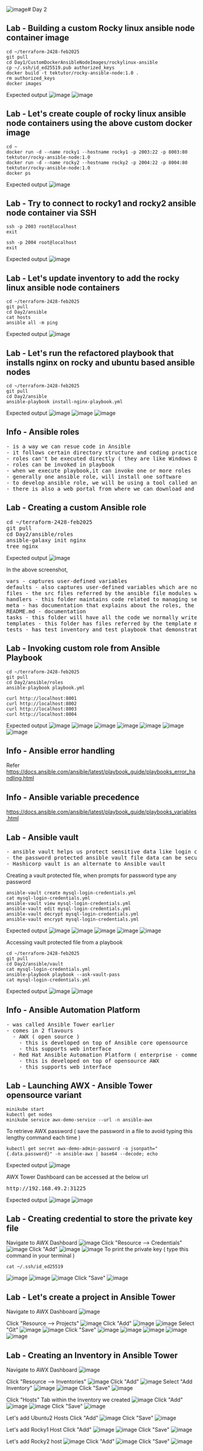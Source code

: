 ![image](https://github.com/user-attachments/assets/cc34584e-07b1-4ce1-80c9-f0fe33a075d9)# Day 2

## Lab - Building a custom Rocky linux ansible node container image
```
cd ~/terraform-2428-feb2025
git pull
cd Day1/CustomDockerAnsibleNodeImages/rockylinux-ansible
cp ~/.ssh/id_ed25519.pub authorized_keys
docker build -t tektutor/rocky-ansible-node:1.0 .
rm authorized_keys
docker images
```

Expected output
![image](https://github.com/user-attachments/assets/d49df2b4-f2bb-4d96-bae4-02fdbdcc9934)
![image](https://github.com/user-attachments/assets/86fa4f59-2ae3-4704-97b9-e95ad59397a4)


## Lab - Let's create couple of rocky linux ansible node containers using the above custom docker image
```
cd ~
docker run -d --name rocky1 --hostname rocky1 -p 2003:22 -p 8003:80 tektutor/rocky-ansible-node:1.0
docker run -d --name rocky2 --hostname rocky2 -p 2004:22 -p 8004:80 tektutor/rocky-ansible-node:1.0
docker ps
```

Expected output
![image](https://github.com/user-attachments/assets/0a769789-5ff5-4f4d-94b5-3e2d5e078c0b)

## Lab - Try to connect to rocky1 and rocky2 ansible node container via SSH
```
ssh -p 2003 root@localhost
exit

ssh -p 2004 root@localhost
exit
```

Expected output
![image](https://github.com/user-attachments/assets/162b811a-aab4-4696-8e0c-85645de10f6d)

## Lab - Let's update inventory to add the rocky linux ansible node containers
```
cd ~/terraform-2428-feb2025
git pull
cd Day2/ansible
cat hosts
ansible all -m ping
```

Expected output
![image](https://github.com/user-attachments/assets/c4c8270a-fc33-4970-9a2f-90f3738e9440)


## Lab - Let's run the refactored playbook that installs nginx on rocky and ubuntu based ansible nodes
```
cd ~/terraform-2428-feb2025
git pull
cd Day2/ansible
ansible-playbook install-nginx-playbook.yml
```

Expected output
![image](https://github.com/user-attachments/assets/b2fa4278-fac6-4317-899f-08e395f3998b)
![image](https://github.com/user-attachments/assets/9e30a343-72a9-44a9-b1b2-7c103e8b6520)
![image](https://github.com/user-attachments/assets/38e748af-754f-415f-9b04-69352d755373)

## Info - Ansible roles
<pre>
- is a way we can resue code in Ansible
- it follows certain directory structure and coding practices
- roles can't be executed directly ( they are like Windows DLL )
- roles can be invoked in playbook
- when we execute playbook,it can invoke one or more roles
- generally one ansible role, will install one software
- to develop ansible role, we will be using a tool called ansible-galaxy
- there is also a web portal from where we can download and use opensource roles written by community
</pre>

## Lab - Creating a custom Ansible role
<pre>
cd ~/terraform-2428-feb2025
git pull
cd Day2/ansible/roles
ansible-galaxy init nginx
tree nginx
</pre>

Expected output
![image](https://github.com/user-attachments/assets/476a7b87-f76b-46d9-8684-7317c0edb87f)

In the above screenshot,
<pre>
vars - captures user-defined variables
defaults - also captures user-defined variables which are normally read-only variables
files - the src files referred by the ansible file modules will be maintained here
handlers - this folder maintains code related to managing services, these tasks will be invoked based on some notifications
meta - has documentation that explains about the roles, the platforms(OS) supported by the roles, author, license under which the role is published
README.md - documentation
tasks - this folder will have all the code we normally write in an ansible playbook
templates - this folder has files referred by the template module
tests - has test inventory and test playbook that demonstrates on how one can invoke custom ansible role
</pre>

## Lab - Invoking custom role from Ansible Playbook
```
cd ~/terraform-2428-feb2025
git pull
cd Day2/ansible/roles
ansible-playbook playbook.yml

curl http://localhost:8001
curl http://localhost:8002
curl http://localhost:8003
curl http://localhost:8004
```

Expected output
![image](https://github.com/user-attachments/assets/c2c07f1c-b7a7-44b0-b540-1696b0398352)
![image](https://github.com/user-attachments/assets/1f3518f5-0ff0-412c-907a-46932949cc0a)
![image](https://github.com/user-attachments/assets/bf06652b-6845-45c3-809e-69538203afbc)
![image](https://github.com/user-attachments/assets/a3ffc956-04b7-47d0-bfbd-8b1ebb42d2c2)
![image](https://github.com/user-attachments/assets/6187c9de-584e-4e1d-bea8-5aba08e3b089)
![image](https://github.com/user-attachments/assets/306f8ed5-f5ac-4f98-8b54-d448d26b283f)
![image](https://github.com/user-attachments/assets/5d0fb005-8dba-48d4-ad10-592579ef46c4)

## Info - Ansible error handling
Refer https://docs.ansible.com/ansible/latest/playbook_guide/playbooks_error_handling.html

## Info - Ansible variable precedence
https://docs.ansible.com/ansible/latest/playbook_guide/playbooks_variables.html

## Lab - Ansible vault
<pre>
- ansible vault helps us protect sensitive data like login credentials, public/private keys, etc by encrypting with a password
- the password protected ansible vault file data can be securely accessed from playbooks
- Hashicorp vault is an alternate to Ansible vault
</pre>

Creating a vault protected file, when prompts for password type any password
```
ansible-vault create mysql-login-credentials.yml
cat mysql-login-credentials.yml
ansible-vault view mysql-login-credentials.yml
ansible-vault edit mysql-login-credentials.yml
ansible-vault decrypt mysql-login-credentials.yml
ansible-vault encrypt mysql-login-credentials.yml
```

Expected output
![image](https://github.com/user-attachments/assets/a0b70c3a-84c3-440d-9063-e7e7be5ea49d)
![image](https://github.com/user-attachments/assets/7692a7b5-f676-4c40-b3c0-ce6724723b5a)
![image](https://github.com/user-attachments/assets/555b6949-3eba-457c-8840-4baa92d425c7)
![image](https://github.com/user-attachments/assets/52a62bca-d116-484a-b303-d123dff9ce9e)
![image](https://github.com/user-attachments/assets/2ceb1285-7e65-4032-be0d-9b2976f2b720)


Accessing vault protected file from a playbook
```
cd ~/terraform-2428-feb2025
git pull
cd Day2/ansible/vault
cat mysql-login-credentials.yml
ansible-playbook playbook --ask-vault-pass
cat mysql-login-credentials.yml
```

Expected output
![image](https://github.com/user-attachments/assets/5655bd9d-f50a-4825-ae4b-b9093c083305)
![image](https://github.com/user-attachments/assets/56190462-a523-43b7-b114-aae0606d68c6)

## Info - Ansible Automation Platform
<pre>
- was called Ansible Tower earlier
- comes in 2 flavours
  - AWX ( open source )
    - this is developed on top of Ansible core opensource
    - this supports web interface
  - Red Hat Ansible Automation Platform ( enterprise - commercial product )
    - this is developed on top of opensource AWX
    - this supports web interface
</pre>

## Lab - Launching AWX - Ansible Tower opensource variant
```
minikube start
kubectl get nodes
minikube service awx-demo-service --url -n ansible-awx
```

To retrieve AWX password ( save the password in a file to avoid typing this lengthy command each time )
```
kubectl get secret awx-demo-admin-password -o jsonpath="{.data.password}" -n ansible-awx | base64 --decode; echo
```

Expected output
![image](https://github.com/user-attachments/assets/148c0187-52a5-40b8-af99-2beaa8391c36)

AWX Tower Dashboard can be accessed at the below url
<pre>
http://192.168.49.2:31225  
</pre>

Expected output
![image](https://github.com/user-attachments/assets/d4f5e833-2a2a-40e8-aee6-242004934de0)
![image](https://github.com/user-attachments/assets/3ab099d8-58b7-4523-a634-35437e289b94)

## Lab - Creating credential to store the private key file
Navigate to AWX Dashboard
![image](https://github.com/user-attachments/assets/3a203648-2d3f-43d1-8597-c3e7d043237b)
Click "Resource --> Credentials"
![image](https://github.com/user-attachments/assets/2b7246c9-4bf7-45d1-94aa-497d5d3c21fe)
Click "Add"
![image](https://github.com/user-attachments/assets/a8631719-e941-4715-80b5-5ed3b7d1ce8d)
![image](https://github.com/user-attachments/assets/cfdca274-081d-4d75-b134-cc873541bcac)
To print the private key ( type this command in your terminal )
```
cat ~/.ssh/id_ed25519
```
![image](https://github.com/user-attachments/assets/cfd87474-634e-46b6-bdfe-c805ad2c3cde)
![image](https://github.com/user-attachments/assets/b8b2646b-ae5a-4189-9692-97d890476896)
![image](https://github.com/user-attachments/assets/186e739f-a9b8-4260-9059-e623c40b4dff)
Click "Save"
![image](https://github.com/user-attachments/assets/a8127662-542c-403e-8917-38abc4631227)

## Lab - Let's create a project in Ansible Tower
Navigate to AWX Dashboard
![image](https://github.com/user-attachments/assets/3a203648-2d3f-43d1-8597-c3e7d043237b)

Click "Resource --> Projects"
![image](https://github.com/user-attachments/assets/e8d12363-73b5-4ad0-ab83-dfa51a15f437)
Click "Add"
![image](https://github.com/user-attachments/assets/4a3fd653-53af-4a76-a113-fa7a3a1ac53d)
![image](https://github.com/user-attachments/assets/111ab649-4f27-4669-81ac-51f81451c234)
Select "Git"
![image](https://github.com/user-attachments/assets/b89b0667-e1aa-43c2-a6ff-d9f6b6a63296)
![image](https://github.com/user-attachments/assets/05db3e4b-4cd2-43e0-8406-67cf779ee202)
Click "Save"
![image](https://github.com/user-attachments/assets/b7c949cb-02e2-42be-85b2-1f9d43a22504)
![image](https://github.com/user-attachments/assets/6489c52b-b7c6-4010-88eb-7f3595d6f28c)
![image](https://github.com/user-attachments/assets/c607344b-bfe8-40db-9b04-6fa92721d6e6)
![image](https://github.com/user-attachments/assets/27ad7838-c423-45cf-996b-278e91df0d05)
![image](https://github.com/user-attachments/assets/6745431e-9059-4a3c-9604-066e85cf744b)

## Lab - Creating an Inventory in Ansible Tower
Navigate to AWX Dashboard
![image](https://github.com/user-attachments/assets/3a203648-2d3f-43d1-8597-c3e7d043237b)

Click "Resource --> Inventories"
![image](https://github.com/user-attachments/assets/68a674aa-4a19-4b36-9d7c-eef082f47417)
Click "Add"
![image](https://github.com/user-attachments/assets/52012c2b-d80c-4e5f-a7ba-001c1351059b)
Select "Add Inventory"
![image](https://github.com/user-attachments/assets/524e97d0-ef79-46ca-b75d-e04e4a63bdbe)
![image](https://github.com/user-attachments/assets/1e39edb9-7d08-430a-9adc-8aa858dd3fc2)
Click "Save"
![image](https://github.com/user-attachments/assets/32bccb46-3fd5-4266-bf17-ad79c37189b2)

Click "Hosts" Tab within the Inventory we created
![image](https://github.com/user-attachments/assets/f8100566-4c99-46ce-b74e-9bad538d10b5)
Click "Add"
![image](https://github.com/user-attachments/assets/50b825a1-669c-4f96-98a5-5e8fd30ba8c1)
![image](https://github.com/user-attachments/assets/c62255ac-d0ad-4c13-b624-5d63259a4c40)
Click "Save"
![image](https://github.com/user-attachments/assets/e1679c16-1a45-46de-a5b9-438f4ff70319)

Let's add Ubuntu2 Hosts
Click "Add"
![image](https://github.com/user-attachments/assets/2111a1ba-f991-4c86-98a6-a8d195d71642)
Click "Save"
![image](https://github.com/user-attachments/assets/98510b92-6893-4e6b-a082-9ef1b5ebeca2)


Let's add Rocky1 Host
Click "Add"
![image](https://github.com/user-attachments/assets/679a2346-02e5-4f00-9ed5-e458a43ff298)
![image](https://github.com/user-attachments/assets/d36a2683-bec3-42ec-bc9c-34aa36358763)
Click "Save"
![image](https://github.com/user-attachments/assets/d4695dda-3dd8-4334-8bcb-d2f0f6418650)

Let's add Rocky2 host
![image](https://github.com/user-attachments/assets/4a568e5c-ca4a-46d8-a74a-584cedd0dfb4)
Click "Add"
![image](https://github.com/user-attachments/assets/e7c92359-4625-422a-b101-6ade0f715a4f)
Click "Save"
![image](https://github.com/user-attachments/assets/8ae01dbc-69a5-4522-bf6d-2c1be2a60f2d)
